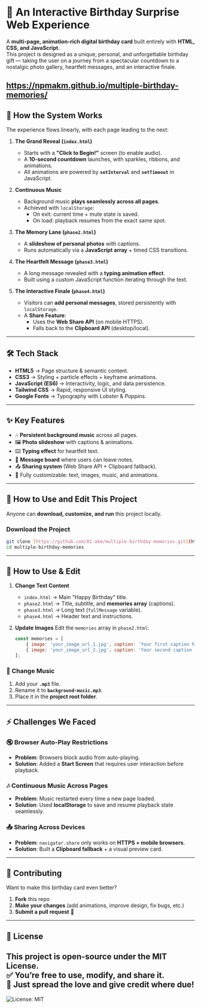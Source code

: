 # 🎉 An Interactive Birthday Surprise Web Experience

A **multi-page, animation-rich digital birthday card** built entirely with **HTML, CSS, and JavaScript**.  
This project is designed as a unique, personal, and unforgettable birthday gift — taking the user on a journey from a spectacular countdown to a nostalgic photo gallery, heartfelt messages, and an interactive finale.

https://npmakm.github.io/multiple-birthday-memories/
---

## 🚀 How the System Works

The experience flows linearly, with each page leading to the next:

1. **The Grand Reveal (`index.html`)**
   * Starts with a **"Click to Begin!"** screen (to enable audio).
   * A **10-second countdown** launches, with sparkles, ribbons, and animations.
   * All animations are powered by **`setInterval`** and **`setTimeout`** in JavaScript.

2. **Continuous Music**
   * Background music **plays seamlessly across all pages**.
   * Achieved with `localStorage`:
     - On exit: current time + mute state is saved.
     - On load: playback resumes from the exact same spot.

3. **The Memory Lane (`phase2.html`)**
   * A **slideshow of personal photos** with captions.
   * Runs automatically via a **JavaScript array** + timed CSS transitions.

4. **The Heartfelt Message (`phase3.html`)**
   * A long message revealed with a **typing animation effect**.
   * Built using a custom JavaScript function iterating through the text.

5. **The Interactive Finale (`phase4.html`)**
   * Visitors can **add personal messages**, stored persistently with `localStorage`.
   * A **Share Feature**:
     - Uses the **Web Share API** (on mobile HTTPS).
     - Falls back to the **Clipboard API** (desktop/local).

---

## 🛠️ Tech Stack

* **HTML5** → Page structure & semantic content.  
* **CSS3** → Styling + particle effects + keyframe animations.  
* **JavaScript (ES6)** → Interactivity, logic, and data persistence.  
* **Tailwind CSS** → Rapid, responsive UI styling.  
* **Google Fonts** → Typography with *Lobster* & *Poppins*.  

---

## ✨ Key Features

* 🎶 **Persistent background music** across all pages.  
* 🖼️ **Photo slideshow** with captions & animations.  
* ⌨️ **Typing effect** for heartfelt text.  
* 💌 **Message board** where users can leave notes.  
* 📤 **Sharing system** (Web Share API + Clipboard fallback).  
* 🎨 Fully customizable: text, images, music, and animations.  

---

## 🚀 How to Use and Edit This Project

Anyone can **download, customize, and run** this project locally.
### Download the Project 

```bash
git clone [https://github.com/01-akm/multiple-birthday-memories.git](https://github.com/01-akm/multiple-birthday-memories.git)
cd multiple-birthday-memories
```

---

## 📝 How to Use & Edit

1. **Change Text Content**
   - `index.html` → Main "Happy Birthday" title.
   - `phase2.html` → Title, subtitle, and **memories array** (captions).
   - `phase3.html` → Long text (`fullMessage` variable).
   - `phase4.html` → Header text and instructions.

2. **Update Images**
   Edit the `memories` array in `phase2.html`:
   ```js
   const memories = [
       { image: 'your_image_url_1.jpg', caption: 'Your first caption here!' },
       { image: 'your_image_url_2.jpg', caption: 'Your second caption here!' }
   ];

### 🎵 Change Music

1. Add your **`.mp3`** file.  
2. Rename it to **`background-music.mp3`**.  
3. Place it in the **project root folder**.  

---

## ⚡ Challenges We Faced

### 🔇 Browser Auto-Play Restrictions
* **Problem**: Browsers block audio from auto-playing.  
* **Solution**: Added a **Start Screen** that requires user interaction before playback.  

### 🎶 Continuous Music Across Pages
* **Problem**: Music restarted every time a new page loaded.  
* **Solution**: Used **localStorage** to save and resume playback state seamlessly.  

### 📤 Sharing Across Devices
* **Problem**: `navigator.share` only works on **HTTPS + mobile browsers**.  
* **Solution**: Built a **Clipboard fallback** + a visual preview card.  

---

## 🤝 Contributing

Want to make this birthday card even better?  

1. **Fork** this repo  
2. **Make your changes** (add animations, improve design, fix bugs, etc.)  
3. **Submit a pull request** 🎉  

---

## 📜 License

This project is open-source under the **MIT License**.  
✅ You’re free to **use, modify, and share** it.  
💖 Just spread the love and give credit where due!  
---




![License: MIT](https://img.shields.io/badge/License-MIT-yellow.svg)  

